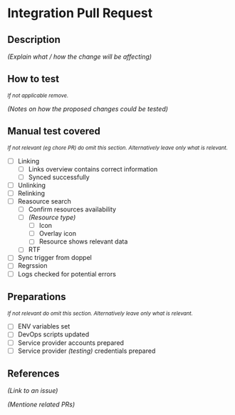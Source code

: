 # Integration Pull Request

## Description

_(Explain what / how the change will be affecting)_

## How to test
_<sub>If not applicable remove.</sub>_

_(Notes on how the proposed changes could be tested)_

## Manual test covered
_<sub>If not relevant (eg chore PR) do omit this section. Alternatively leave only what is relevant.</sub>_

- [ ] Linking
  - [ ] Links overview contains correct information
  - [ ] Synced successfully
- [ ] Unlinking
- [ ] Relinking
- [ ] Reasource search
  - [ ] Confirm resources availability
  - [ ] _(Resource type)_
    - [ ] Icon
    - [ ] Overlay icon
    - [ ] Resource shows relevant data
  - [ ] RTF
- [ ] Sync trigger from doppel
- [ ] Regrssion
- [ ] Logs checked for potential errors

## Preparations
_<sub>If not relevant do omit this section. Alternatively leave only what is relevant.</sub>_

- [ ] ENV variables set
- [ ] DevOps scripts updated
- [ ] Service provider accounts prepared
- [ ] Service provider _(testing)_ credentials prepared

## References

_(Link to an issue)_

_(Mentione related PRs)_
